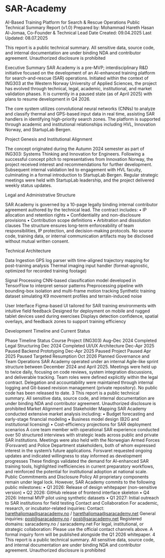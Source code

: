 # SAR-Academy

AI-Based Training Platform for Search & Rescue Operations
Public Technical Summary Report (v1.0)
Prepared by: Mohammad Hareth Hasan Al-Jomaa, Co-Founder & Technical Lead
Date Created: 09.04.2025
Last Updated: 08.07.2025

This report is a public technical summary. All sensitive data, source code, and internal documentation are
under binding NDA and contributor agreement. Unauthorized disclosure is prohibited

Executive Summary
SAR Academy is a pre-MVP; interdisciplinary R&D initiative focused on the development of an AI-enhanced
training platform for search-and-rescue (SAR) operations. Initiated within the context of ING303 at the Western
Norway University of Applied Sciences, the project has evolved through technical, legal, academic, institutional,
and market validation phases. It is currently in a paused state (as of April 2025) with plans to resume development in
Q4 2026.

The core system utilizes convolutional neural networks (CNNs) to analyze and classify thermal and GPS-based
input data in real time, assisting SAR handlers in identifying high-priority search zones. The platform is supported
through academic and institutional relationships including HVL, Innovation Norway, and StartupLab Bergen.

Project Genesis and Institutional Alignment

The concept originated during the Autumn 2024 semester as part of ING303: Systems Thinking and Innovation for
Engineers. Following a successful concept pitch to representatives from Innovation Norway, the project received
interest and recommendations for further development. Subsequent internal validation led to engagement with HVL
faculty, culminating in a formal introduction to StartupLab Bergen.
Regular strategic meetings were held with StartupLab leadership, and the project delivered weekly status updates.

Legal and Administrative Structure

SAR Academy is governed by a 10-page legally binding internal contributor agreement authored by the technical lead.
The contract includes:
• IP allocation and retention rights
• Confidentiality and non-disclosure provisions
• Contribution scope definitions
• Arbitration and dissolution clauses
The structure ensures long-term enforceability of team responsibilities, IP protection, and decision-making protocols.
No source code, training data, or internal communication artifacts may be disclosed without mutual written consent.


Technical Architecture

Data Ingestion
GPS log parser with time-aligned trajectory mapping for post-training analysis
Thermal imaging input handler (format-agnostic, optimized for recorded training footage)

Signal Processing
CNN-based classification model developed in TensorFlow to interpret sensor patterns
Preprocessing pipeline with bounding-box isolation and multi-frame motion tracking
Synthetic training dataset simulating K9 movement profiles and terrain-induced noise

User Interface
Figma-based UI tailored for SAR training environments with intuitive field feedback
Designed for deployment on mobile and rugged tablet devices used during exercises
Displays detection confidence, spatial overlays, and feedback zones to support training efficiency

Development Timeline and Current Status

Phase Timeline Status
Course Project (ING303) Aug–Dec 2024 Completed
Legal Structuring Dec 2024 Completed
UI/UX Architecture Dec-Apr 2025 Paused
Backend Prototyping Dec-Apr 2025 Paused
Project Paused Apr 2025 Paused
Targeted Resumption Oct 2026 Planned
Governance and Team Operations
SAR Academy operated under an internal Agile-like sprint structure between December 2024 and April 2025.
Meetings were held up to twice daily, focusing on code reviews, system integration discussions, and deliverable
tracking.
Team roles were defined explicitly within the legal contract. Delegation and accountability were maintained through
internal logging and Git-based revision management (private repository). No public code has been released to date.
3
This report is a public technical summary. All sensitive data, source code, and internal documentation are
under binding NDA and contributor agreement. Unauthorized disclosure is prohibited
Market Alignment and Stakeholder Mapping
SAR Academy conducted extensive market analysis including:
• Budget forecasting and early-stage financial modeling
• Business model design (B2G and institutional licensing)
• Cost-efficiency projections for SAR deployment scenarios
A core team member with operational SAR experience conducted over 50 structured interviews with strategic leads
across public and private SAR institutions.
Meetings were also held with the Norwegian Armed Forces (Forsvaret) and Police Department stakeholders, both of
whom expressed interest in the system’s future applications. Forsvaret requested ongoing updates and indicated
willingness to stay informed as development progresses
These findings validated the demand for AI-enhanced SAR training tools, highlighted inefficiencies in current
preparatory workflows, and reinforced the potential for institutional adoption at national scale.
Public Commitments and Disclosure Policy
All proprietary components remain under legal lock. However, SAR Academy commits to the following public
milestones:
• Q1 2026: Release of design whitepaper (non-sensitive version)
• Q2 2026: GitHub release of frontend interface skeleton
• Q4 2026: Internal MVP pilot using synthetic datasets
• Q1 2027: Initial outreach to SAR institutions for field testing
Contact and Collaboration
For academic, research, or incubator-related inquiries:
Contact: harethaljomaa@saracademy.no / harethaljomaa@saracademy.net
General inquiries: post@saracademy.no / post@saracademy.net
Registered domains: saracademy.no / saracademy.net
For legal, institutional, or strategic collaboration:
Please use the official contact channels above. A formal inquiry form will be published alongside the Q1 2026
whitepaper.
4
This report is a public technical summary. All sensitive data, source code, and internal documentation are
under binding NDA and contributor agreement. Unauthorized disclosure is prohibited

